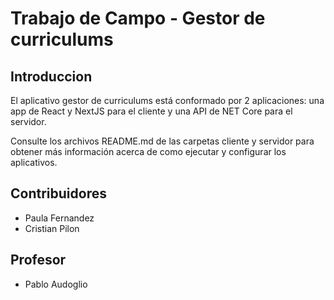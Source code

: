 # Trabajo de Campo - Gestor de curriculums

## Introduccion
El aplicativo gestor de curriculums está conformado por 2 aplicaciones: una app de React y NextJS para el cliente y una API de NET Core para el servidor.

Consulte los archivos README.md de las carpetas cliente y servidor para obtener más información acerca de como ejecutar y configurar los aplicativos.

## Contribuidores
* Paula Fernandez
* Cristian Pilon

## Profesor
* Pablo Audoglio